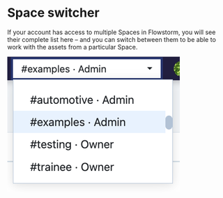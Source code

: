 # Space switcher

If your account has access to multiple Spaces in Flowstorm, you will see their complete list here – and you can switch between them to be able to work with the assets from a particular Space.

![](<../.gitbook/assets/image (101).png>)
